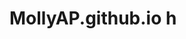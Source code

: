 # MollyAP.github.io h
 <div style="position:absolute;top:0;bottom:0;left:0; background:url(https://i.imgur.com/SrJI4iL.png) fixed center;background-size:cover;width:100%;z-index:-1;" alt="DESCRIBE IMG"> </div>
    <div class="row no-gutters text-center">
      <div class="col-md-4 p-2">
